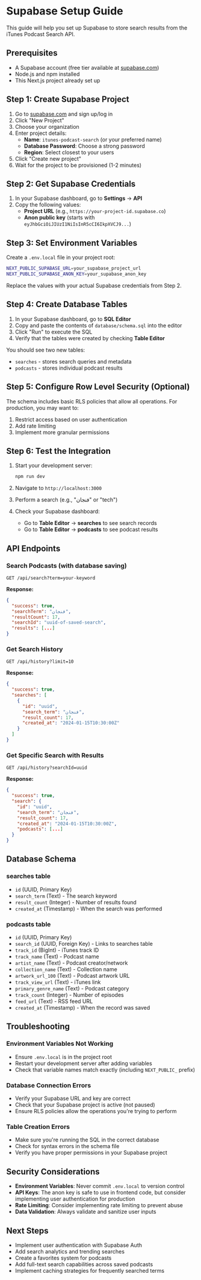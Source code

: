 # Supabase Setup Guide

This guide will help you set up Supabase to store search results from the iTunes Podcast Search API.

## Prerequisites

- A Supabase account (free tier available at [supabase.com](https://supabase.com))
- Node.js and npm installed
- This Next.js project already set up

## Step 1: Create Supabase Project

1. Go to [supabase.com](https://supabase.com) and sign up/log in
2. Click "New Project"
3. Choose your organization
4. Enter project details:
   - **Name**: `itunes-podcast-search` (or your preferred name)
   - **Database Password**: Choose a strong password
   - **Region**: Select closest to your users
5. Click "Create new project"
6. Wait for the project to be provisioned (1-2 minutes)

## Step 2: Get Supabase Credentials

1. In your Supabase dashboard, go to **Settings** → **API**
2. Copy the following values:
   - **Project URL** (e.g., `https://your-project-id.supabase.co`)
   - **Anon public key** (starts with `eyJhbGciOiJIUzI1NiIsInR5cCI6IkpXVCJ9...`)

## Step 3: Set Environment Variables

Create a `.env.local` file in your project root:

```bash
NEXT_PUBLIC_SUPABASE_URL=your_supabase_project_url
NEXT_PUBLIC_SUPABASE_ANON_KEY=your_supabase_anon_key
```

Replace the values with your actual Supabase credentials from Step 2.

## Step 4: Create Database Tables

1. In your Supabase dashboard, go to **SQL Editor**
2. Copy and paste the contents of `database/schema.sql` into the editor
3. Click "Run" to execute the SQL
4. Verify that the tables were created by checking **Table Editor**

You should see two new tables:
- `searches` - stores search queries and metadata
- `podcasts` - stores individual podcast results

## Step 5: Configure Row Level Security (Optional)

The schema includes basic RLS policies that allow all operations. For production, you may want to:

1. Restrict access based on user authentication
2. Add rate limiting
3. Implement more granular permissions

## Step 6: Test the Integration

1. Start your development server:
   ```bash
   npm run dev
   ```

2. Navigate to `http://localhost:3000`

3. Perform a search (e.g., "فنجان" or "tech")

4. Check your Supabase dashboard:
   - Go to **Table Editor** → **searches** to see search records
   - Go to **Table Editor** → **podcasts** to see podcast results

## API Endpoints

### Search Podcasts (with database saving)
```
GET /api/search?term=your-keyword
```

**Response:**
```json
{
  "success": true,
  "searchTerm": "فنجان",
  "resultCount": 17,
  "searchId": "uuid-of-saved-search",
  "results": [...]
}
```

### Get Search History
```
GET /api/history?limit=10
```

**Response:**
```json
{
  "success": true,
  "searches": [
    {
      "id": "uuid",
      "search_term": "فنجان",
      "result_count": 17,
      "created_at": "2024-01-15T10:30:00Z"
    }
  ]
}
```

### Get Specific Search with Results
```
GET /api/history?searchId=uuid
```

**Response:**
```json
{
  "success": true,
  "search": {
    "id": "uuid",
    "search_term": "فنجان",
    "result_count": 17,
    "created_at": "2024-01-15T10:30:00Z",
    "podcasts": [...]
  }
}
```

## Database Schema

### searches table
- `id` (UUID, Primary Key)
- `search_term` (Text) - The search keyword
- `result_count` (Integer) - Number of results found
- `created_at` (Timestamp) - When the search was performed

### podcasts table
- `id` (UUID, Primary Key)
- `search_id` (UUID, Foreign Key) - Links to searches table
- `track_id` (BigInt) - iTunes track ID
- `track_name` (Text) - Podcast name
- `artist_name` (Text) - Podcast creator/network
- `collection_name` (Text) - Collection name
- `artwork_url_100` (Text) - Podcast artwork URL
- `track_view_url` (Text) - iTunes link
- `primary_genre_name` (Text) - Podcast category
- `track_count` (Integer) - Number of episodes
- `feed_url` (Text) - RSS feed URL
- `created_at` (Timestamp) - When the record was saved

## Troubleshooting

### Environment Variables Not Working
- Ensure `.env.local` is in the project root
- Restart your development server after adding variables
- Check that variable names match exactly (including `NEXT_PUBLIC_` prefix)

### Database Connection Errors
- Verify your Supabase URL and key are correct
- Check that your Supabase project is active (not paused)
- Ensure RLS policies allow the operations you're trying to perform

### Table Creation Errors
- Make sure you're running the SQL in the correct database
- Check for syntax errors in the schema file
- Verify you have proper permissions in your Supabase project

## Security Considerations

- **Environment Variables**: Never commit `.env.local` to version control
- **API Keys**: The anon key is safe to use in frontend code, but consider implementing user authentication for production
- **Rate Limiting**: Consider implementing rate limiting to prevent abuse
- **Data Validation**: Always validate and sanitize user inputs

## Next Steps

- Implement user authentication with Supabase Auth
- Add search analytics and trending searches
- Create a favorites system for podcasts
- Add full-text search capabilities across saved podcasts
- Implement caching strategies for frequently searched terms 